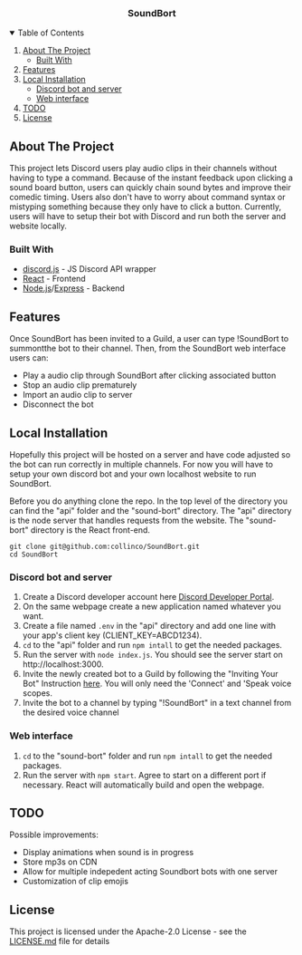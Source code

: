 <!-- PROJECT LOGO -->
<br />
<p align="center">
  <h3 align="center">SoundBort</h3>
</p>


<!-- TABLE OF CONTENTS -->
<details open="open">
  <summary>Table of Contents</summary>
  <ol>
    <li>
      <a href="#about-the-project">About The Project</a>
      <ul>
        <li><a href="#built-with">Built With</a></li>
      </ul>
    </li>
    <li><a href="#features">Features</a></li>
    <li>
      <a href="#local-installation">Local Installation</a>
      <ul>
        <li><a href="#discord-bot-and-server">Discord bot and server</a></li>
      </ul>
      <ul>
        <li><a href="#web-interface">Web interface</a></li>
      </ul>    
    <li><a href="#todo">TODO</a></li>
    <li><a href="#license">License</a></li>
  </ol>
</details>

<!-- ABOUT THE PROJECT -->
## About The Project
This project lets Discord users play audio clips in their channels without having to type a command. Because of the instant feedback upon clicking a sound board button, users can quickly chain sound bytes and improve their comedic timing. Users also don't have to worry about command syntax or mistyping something because they only have to click a button. Currently, users will have to setup their bot with Discord and run both the server and website locally.

### Built With
* [discord.js](https://discord.js.org/) - JS Discord API wrapper
* [React](https://reactjs.org/) - Frontend
* [Node.js](https://nodejs.org/en/)/[Express](http://expressjs.com/) - Backend

<!-- Features -->
## Features
Once SoundBort has been invited to a Guild, a user can type !SoundBort to summontthe bot to their channel. Then, from the SoundBort web interface users can:
- Play a audio clip through SoundBort after clicking associated button
- Stop an audio clip prematurely
- Import an audio clip to server
- Disconnect the bot 

<!-- Local Installation -->
## Local Installation
Hopefully this project will be hosted on a server and have code adjusted so the bot can run correctly in multiple channels. For now you will have to setup your own discord bot and your own localhost website to run SoundBort. 

Before you do anything clone the repo. In the top level of the directory you can find the "api" folder and the "sound-bort" directory. The "api" directory is the node server that handles requests from the website. The "sound-bort" directory is the React front-end.
```
git clone git@github.com:collinco/SoundBort.git
cd SoundBort
```

### Discord bot and server
1. Create a Discord developer account here [Discord Developer Portal](https://discord.com/developers/applications).
2. On the same webpage create a new application named whatever you want.
3. Create a file named `.env` in the "api" directory and add one line with your app's client key (CLIENT_KEY=ABCD1234).
4. `cd` to the "api" folder and run `npm intall` to get the needed packages.
5. Run the server with `node index.js`. You should see the server start on http://localhost:3000.
6. Invite the newly created bot to a Guild by following the "Inviting Your Bot" Instruction [here](https://discordpy.readthedocs.io/en/stable/discord.html). You will only need the 'Connect' and 'Speak voice scopes. 
7. Invite the bot to a channel by typing "!SoundBort" in a text channel from the desired voice channel

### Web interface
1. `cd` to the "sound-bort" folder and run `npm intall` to get the needed packages.
2. Run the server with `npm start`. Agree to start on a different port if necessary. React will automatically build and open the webpage.

<!-- //TODO -->
## TODO

Possible improvements:
- Display animations when sound is in progress
- Store mp3s on CDN 
- Allow for multiple indepedent acting Soundbort bots with one server
- Customization of clip emojis

<!-- License -->
## License

This project is licensed under the Apache-2.0 License - see the [LICENSE.md](LICENSE.md) file for details
